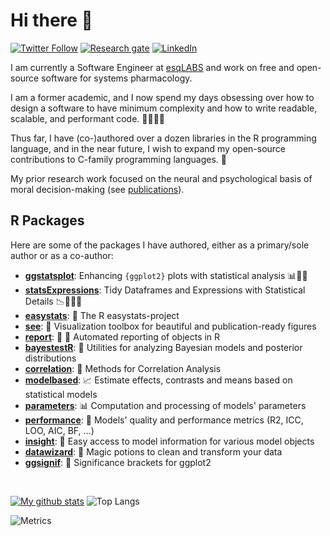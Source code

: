 # Hi there 👋

[![Twitter Follow](https://img.shields.io/twitter/follow/patilindrajeets?label=%20%40IndrajeetPatil&style=flat-square&labelColor=2196F3&logo=twitter&logoColor=white&colorB=0D47A1)](https://twitter.com/patilindrajeets)
[![Research gate](https://img.shields.io/badge/-Research%20Gate-green.svg?style=flat-square&logo=researchgate&logoColor=white&colorB=616161&labelColor=00BFA5)](https://www.researchgate.net/profile/Indrajeet-Patil-2)
[![LinkedIn](https://img.shields.io/badge/LinkedIn-0077B5?style=for-the-badge&logo=linkedin&logoColor=white)](https://www.linkedin.com/in/indrajeet-patil-397865174/)

I am currently a Software Engineer at [esqLABS](https://esqlabs.com/) and work on free and open-source software for systems pharmacology.

I am a former academic, and I now spend my days obsessing over how to design a software to have minimum complexity and how to write readable, scalable, and performant code. 🥼🔬👨‍💻

Thus far, I have (co-)authored over a dozen libraries in the R programming language, and in the near future, I wish to expand my open-source contributions to C-family programming languages. 🤞

My prior research work focused on the neural and psychological basis of moral decision-making (see [publications](https://sites.google.com/site/indrajeetspatilmorality/publications)).

## R Packages

Here are some of the packages I have authored, either as a primary/sole author or as a co-author:

- [**ggstatsplot**](https://github.com/IndrajeetPatil/ggstatsplot): Enhancing
  `{ggplot2}` plots with statistical analysis 📊🎨📣
- [**statsExpressions**](https://github.com/IndrajeetPatil/statsExpressions):
Tidy Dataframes and Expressions with Statistical Details 📉📜🔣✅
- [**easystats**](https://easystats.github.io/easystats/): 🌌 The R easystats-project
- [**see**](https://easystats.github.io/see): 🎨 Visualization toolbox for
  beautiful and publication-ready figures
- [**report**](https://easystats.github.io/report): 📜 🎉 Automated reporting of
  objects in R
- [**bayestestR**](https://easystats.github.io/bayestestR): 👻 Utilities for
  analyzing Bayesian models and posterior distributions
- [**correlation**](https://easystats.github.io/correlation): 🔗 Methods for
  Correlation Analysis
- [**modelbased**](https://easystats.github.io/modelbased): 📈 Estimate effects,
  contrasts and means based on statistical models
- [**parameters**](https://easystats.github.io/parameters): 📊 Computation and
  processing of models' parameters
- [**performance**](https://easystats.github.io/performance): 💪 Models' quality
  and performance metrics (R2, ICC, LOO, AIC, BF, ...)
- [**insight**](https://easystats.github.io/insight): 🔮 Easy access to model
  information for various model objects
- [**datawizard**](https://easystats.github.io/datawizard): 🧙 Magic potions to clean and transform your data
- [**ggsignif**](https://const-ae.github.io/ggsignif/): 🎨 Significance brackets for ggplot2
<br>

[![My github stats](https://github-readme-stats.vercel.app/api?username=IndrajeetPatil&count_private=true&show_icons=true&theme=onedark)](https://github.com/anuraghazra/github-readme-stats)
![Top Langs](https://github-readme-stats.vercel.app/api/top-langs/?username=IndrajeetPatil&layout=compact&theme=onedark)

![Metrics](https://metrics.lecoq.io/IndrajeetPatil?template=classic&config.timezone=Europe%2FBerlin)
